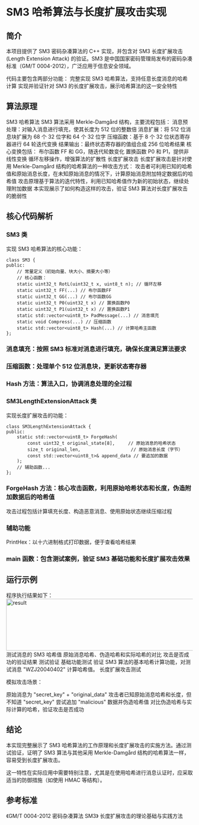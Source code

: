 # SM3 哈希算法与长度扩展攻击实现
## 简介
本项目提供了 SM3 密码杂凑算法的 C++ 实现，并包含对 SM3 长度扩展攻击 (Length Extension Attack) 的验证。SM3 是中国国家密码管理局发布的密码杂凑标准（GM/T 0004-2012），广泛应用于信息安全领域。

代码主要包含两部分功能：
完整实现 SM3 哈希算法，支持任意长度消息的哈希计算
实现并验证针对 SM3 的长度扩展攻击，展示哈希算法的这一安全特性

## 算法原理
SM3 哈希算法
SM3 算法采用 Merkle-Damgård 结构，主要流程包括：
消息预处理：对输入消息进行填充，使其长度为 512 位的整数倍
消息扩展：将 512 位消息块扩展为 68 个 32 位字和 64 个 32 位字
压缩函数：基于 8 个 32 位状态寄存器进行 64 轮迭代变换
结果输出：最终状态寄存器的值组合成 256 位哈希结果
核心变换包括：
布尔函数 FF 和 GG，随迭代轮数变化
置换函数 P0 和 P1，提供非线性变换
循环左移操作，增强算法的扩散性
长度扩展攻击
长度扩展攻击是针对使用 Merkle-Damgård 结构的哈希算法的一种攻击方式：
攻击者可利用已知的哈希值和原始消息长度，在未知原始消息的情况下，计算原始消息附加特定数据后的哈希值
攻击原理基于算法的迭代特性，利用已知哈希值作为新的初始状态，继续处理附加数据
本实现展示了如何构造这样的攻击，验证 SM3 算法对长度扩展攻击的脆弱性

## 核心代码解析
### SM3 类
实现 SM3 哈希算法的核心功能：
```
class SM3 {
public:
    // 常量定义（初始向量、块大小、摘要大小等）
    // 核心函数：
    static uint32_t RotL(uint32_t x, uint8_t n); // 循环左移
    static uint32_t FF(...) // 布尔函数FF
    static uint32_t GG(...) // 布尔函数GG
    static uint32_t P0(uint32_t x) // 置换函数P0
    static uint32_t P1(uint32_t x) // 置换函数P1
    static std::vector<uint8_t> PadMessage(...) // 消息填充
    static void Compress(...) // 压缩函数
    static std::vector<uint8_t> Hash(...) // 计算哈希主函数
};
```
### 消息填充：按照 SM3 标准对消息进行填充，确保长度满足算法要求
### 压缩函数：处理单个 512 位消息块，更新状态寄存器
### Hash 方法：算法入口，协调消息处理的全过程
### SM3LengthExtensionAttack 类
实现长度扩展攻击的功能：
```
class SM3LengthExtensionAttack {
public:
    static std::vector<uint8_t> ForgeHash(
        const uint32_t original_state[8],     // 原始消息的哈希状态
        size_t original_len,                   // 原始消息长度（字节）
        const std::vector<uint8_t>& append_data // 要追加的数据
    );
    // 辅助函数...
};
```
### ForgeHash 方法：核心攻击函数，利用原始哈希状态和长度，伪造附加数据后的哈希值
攻击过程包括计算填充长度、构造恶意消息、使用原始状态继续压缩过程
### 辅助功能
PrintHex：以十六进制格式打印数据，便于查看哈希结果
### main 函数：包含测试案例，验证 SM3 基础功能和长度扩展攻击效果

## 运行示例
程序执行结果如下：
<img width="600" height="140" alt="result" src="" />
测试消息的 SM3 哈希值
原始消息哈希、伪造哈希和实际哈希的对比
攻击是否成功的验证结果
测试验证
基础功能测试
验证 SM3 算法的基本哈希计算功能，对测试消息 "WZJ20040402" 计算哈希值。
长度扩展攻击测试

模拟攻击场景：

原始消息为 "secret_key" + "original_data"
攻击者已知原始消息哈希和长度，但不知道 "secret_key"
尝试追加 "malicious" 数据并伪造哈希值
对比伪造哈希与实际计算的哈希，验证攻击是否成功

## 结论
本实现完整展示了 SM3 哈希算法的工作原理和长度扩展攻击的实施方法。通过测试验证，证明了 SM3 算法与其他采用 Merkle-Damgård 结构的哈希算法一样，容易受到长度扩展攻击。

这一特性在实际应用中需要特别注意，尤其是在使用哈希进行消息认证时，应采取适当的防御措施（如使用 HMAC 等结构）。
## 参考标准
《GM/T 0004-2012 密码杂凑算法 SM3》
长度扩展攻击的理论基础与实践方法
